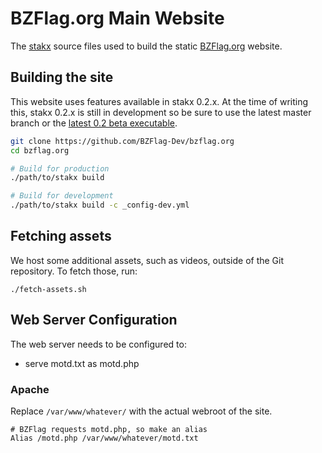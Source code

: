 # BZFlag.org Main Website

The [stakx](https://github.com/stakx-io/stakx) source files used to build the static [BZFlag.org](https://www.bzflag.org/) website.

## Building the site

This website uses features available in stakx 0.2.x. At the time of writing this, stakx 0.2.x is still in development so be sure to use the latest master branch or the [latest 0.2 beta executable](https://github.com/stakx-io/stakx/releases).

```bash
git clone https://github.com/BZFlag-Dev/bzflag.org
cd bzflag.org

# Build for production
./path/to/stakx build

# Build for development
./path/to/stakx build -c _config-dev.yml
```

## Fetching assets

We host some additional assets, such as videos, outside of the Git repository. To fetch those, run:
```
./fetch-assets.sh
```

## Web Server Configuration

The web server needs to be configured to:

- serve motd.txt as motd.php

### Apache

Replace `/var/www/whatever/` with the actual webroot of the site.

```
# BZFlag requests motd.php, so make an alias
Alias /motd.php /var/www/whatever/motd.txt
```
